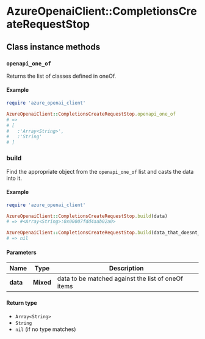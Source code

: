 # AzureOpenaiClient::CompletionsCreateRequestStop

## Class instance methods

### `openapi_one_of`

Returns the list of classes defined in oneOf.

#### Example

```ruby
require 'azure_openai_client'

AzureOpenaiClient::CompletionsCreateRequestStop.openapi_one_of
# =>
# [
#   :'Array<String>',
#   :'String'
# ]
```

### build

Find the appropriate object from the `openapi_one_of` list and casts the data into it.

#### Example

```ruby
require 'azure_openai_client'

AzureOpenaiClient::CompletionsCreateRequestStop.build(data)
# => #<Array<String>:0x00007fdd4aab02a0>

AzureOpenaiClient::CompletionsCreateRequestStop.build(data_that_doesnt_match)
# => nil
```

#### Parameters

| Name | Type | Description |
| ---- | ---- | ----------- |
| **data** | **Mixed** | data to be matched against the list of oneOf items |

#### Return type

- `Array<String>`
- `String`
- `nil` (if no type matches)

